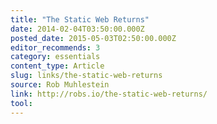 ```yaml
---
title: "The Static Web Returns"
date: 2014-02-04T03:50:00.000Z
posted_date: 2015-05-03T02:50:00.000Z
editor_recommends: 3
category: essentials
content_type: Article
slug: links/the-static-web-returns
source: Rob Muhlestein
link: http://robs.io/the-static-web-returns/
tool:
---
```





